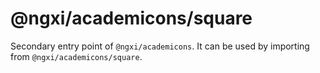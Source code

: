 # @ngxi/academicons/square

Secondary entry point of `@ngxi/academicons`. It can be used by importing from `@ngxi/academicons/square`.
